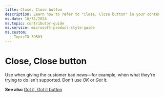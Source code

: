 ```yaml
---
title: Close, Close button
description: Learn how to refer to "Close, Close button" in your content.
ms.date: 10/31/2024
ms.topic: contributor-guide
ms.service: microsoft-product-style-guide
ms.custom:
  - TopicID 39503
---
```



# Close, Close button

Use when giving the customer bad news—for example, when what they're trying to do isn't supported. Don't use *OK* or *Got it.*

**See also** [Got it, Got it button](~\a_z_names_terms\g\got-it-got-it-button.md)

